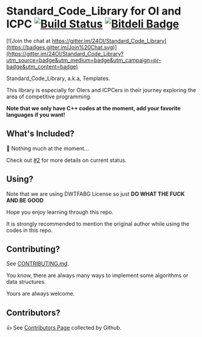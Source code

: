 # Standard_Code_Library for OI and ICPC [![Build Status](https://img.shields.io/travis/24OI/Standard_Code_Library.svg?style=flat-square)](https://github.com/24OI/Standard_Code_Library) [![Bitdeli Badge](https://d2weczhvl823v0.cloudfront.net/24OI/standard_code_library/trend.png)](https://bitdeli.com/free "Bitdeli Badge")

[![Join the chat at https://gitter.im/24OI/Standard_Code_Library](https://badges.gitter.im/Join%20Chat.svg)](https://gitter.im/24OI/Standard_Code_Library?utm_source=badge&utm_medium=badge&utm_campaign=pr-badge&utm_content=badge)

Standard_Code_Library, a.k.a, Templates.

This library is especially for OIers and ICPCers in their journey exploring the area of competitive programming.

**Note that we only have C++ codes at the moment, add your favorite languages if you want!**

## What's Included?

:triangular_flag_on_post: Nothing much at the moment...

Check out [#2](https://github.com/24OI/Standard_Code_Library/issues/2) for more details on current status.

## Using?

Note that we are using DWTFABG License so just **DO WHAT THE FUCK AND BE GOOD**

Hope you enjoy learning through this repo.

It is strongly recommended to mention the original author while using the codes in this repo.

## Contributing?

See [CONTRIBUTING.md](CONTRIBUTING.md).

You know, there are always many ways to implement some algorithms or data structures.

Yours are always welcome.

## Contributors?

:+1: See [Contributors Page](https://github.com/24OI/Standard_Code_Library/graphs/contributors) collected by Github.
